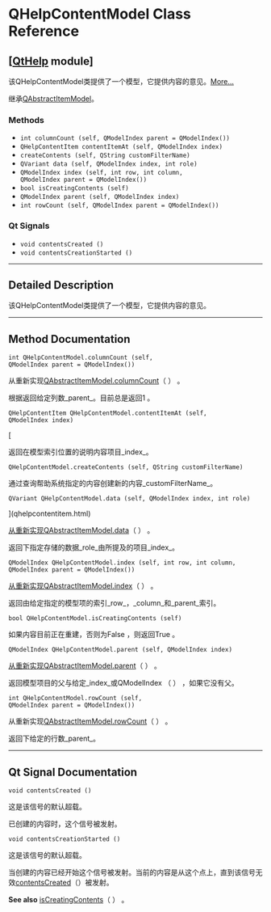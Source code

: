 # QHelpContentModel Class Reference

## [[QtHelp](index.htm) module]

该QHelpContentModel类提供了一个模型，它提供内容的意见。[More...](#details)

继承[QAbstractItemModel](qabstractitemmodel.html)。

### Methods

*   `int columnCount (self, QModelIndex parent = QModelIndex())`
*   `QHelpContentItem contentItemAt (self, QModelIndex index)`
*   `createContents (self, QString customFilterName)`
*   `QVariant data (self, QModelIndex index, int role)`
*   `QModelIndex index (self, int row, int column, QModelIndex parent = QModelIndex())`
*   `bool isCreatingContents (self)`
*   `QModelIndex parent (self, QModelIndex index)`
*   `int rowCount (self, QModelIndex parent = QModelIndex())`

### Qt Signals

*   `void contentsCreated ()`
*   `void contentsCreationStarted ()`

* * *

## Detailed Description

该QHelpContentModel类提供了一个模型，它提供内容的意见。

* * *

## Method Documentation

```
int QHelpContentModel.columnCount (self, QModelIndex parent = QModelIndex())
```

从重新实现[QAbstractItemModel.columnCount](qabstractitemmodel.html#columnCount)（ ） 。

根据返回给定列数_parent_。目前总是返回1 。

```
QHelpContentItem QHelpContentModel.contentItemAt (self, QModelIndex index)
```

[

返回在模型索引位置的说明内容项目_index_。

```
QHelpContentModel.createContents (self, QString customFilterName)
```

通过查询帮助系统指定的内容创建新的内容_customFilterName_。

```
QVariant QHelpContentModel.data (self, QModelIndex index, int role)
```

](qhelpcontentitem.html)

[从重新实现](qhelpcontentitem.html)[QAbstractItemModel.data](qabstractitemmodel.html#data)（ ） 。

返回下指定存储的数据_role_由所提及的项目_index_。

```
QModelIndex QHelpContentModel.index (self, int row, int column, QModelIndex parent = QModelIndex())
```

[](qmodelindex.html)

[从重新实现](qmodelindex.html)[QAbstractItemModel.index](qabstractitemmodel.html#index)（ ） 。

返回由给定指定的模型项的索引_row_，_column_和_parent_索引。

```
bool QHelpContentModel.isCreatingContents (self)
```

如果内容目前正在重建，否则为False ，则返回True 。

```
QModelIndex QHelpContentModel.parent (self, QModelIndex index)
```

[](qmodelindex.html)

[从重新实现](qmodelindex.html)[QAbstractItemModel.parent](qabstractitemmodel.html#parent)（ ） 。

返回模型项目的父与给定_index_或QModelIndex （ ） ，如果它没有父。

```
int QHelpContentModel.rowCount (self, QModelIndex parent = QModelIndex())
```

从重新实现[QAbstractItemModel.rowCount](qabstractitemmodel.html#rowCount)（ ） 。

返回下给定的行数_parent_。

* * *

## Qt Signal Documentation

```
void contentsCreated ()
```

这是该信号的默认超载。

已创建的内容时，这个信号被发射。

```
void contentsCreationStarted ()
```

这是该信号的默认超载。

当创建的内容已经开始这个信号被发射。当前的内容是从这个点上，直到该信号无效[contentsCreated](qhelpcontentmodel.html#contentsCreated)（）被发射。

**See also** [isCreatingContents](qhelpcontentmodel.html#isCreatingContents)（ ） 。